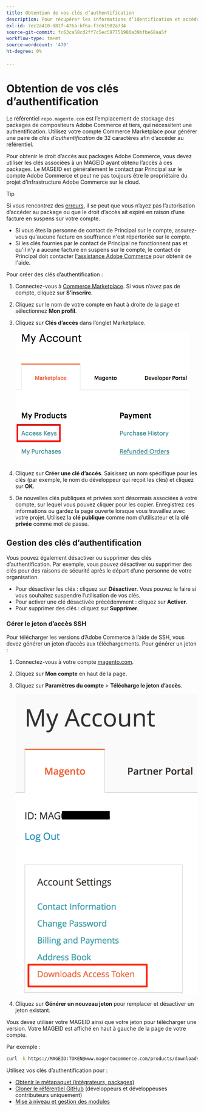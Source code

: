 ```yaml
---
title: Obtention de vos clés d’authentification
description: Pour récupérer les informations d’identification et accéder aux packages du compositeur Adobe Commerce sur repo.magento.com, procédez comme suit.
exl-id: 7ec2a410-d81f-476a-bf6a-f3c61982a734
source-git-commit: fc63ca58cd2ff7c5ec597751980a39bfbe68aa5f
workflow-type: tm+mt
source-wordcount: '470'
ht-degree: 0%

---
```


# Obtention de vos clés d’authentification

Le référentiel `repo.magento.com` est l’emplacement de stockage des packages de compositeurs Adobe Commerce et tiers, qui nécessitent une authentification. Utilisez votre compte Commerce Marketplace pour générer une paire de *clés d’authentification* de 32 caractères afin d’accéder au référentiel.

Pour obtenir le droit d’accès aux packages Adobe Commerce, vous devez utiliser les clés associées à un MAGEID ayant obtenu l’accès à ces packages. Le MAGEID est généralement le contact par Principal sur le compte Adobe Commerce et peut ne pas toujours être le propriétaire du projet d’infrastructure Adobe Commerce sur le cloud.

>[!TIP]
>
>Si vous rencontrez des [erreurs](https://experienceleague.adobe.com/docs/commerce-knowledge-base/kb/troubleshooting/deployment/magento-commerce-cloud-repo-could-not-be-accessed-403-forbidden-or-404-not-found-error-when-deploying.html?lang=fr), il se peut que vous n’ayez pas l’autorisation d’accéder au package ou que le droit d’accès ait expiré en raison d’une facture en suspens sur votre compte.
>
>* Si vous êtes la personne de contact de Principal sur le compte, assurez-vous qu&#39;aucune facture en souffrance n&#39;est répertoriée sur le compte.
>* Si les clés fournies par le contact de Principal ne fonctionnent pas et qu&#39;il n&#39;y a aucune facture en suspens sur le compte, le contact de Principal doit contacter [l&#39;assistance Adobe Commerce](https://experienceleague.adobe.com/docs/commerce-knowledge-base/kb/help-center-guide/magento-help-center-user-guide.html?lang=fr#submit-ticket) pour obtenir de l&#39;aide.

Pour créer des clés d’authentification :

1. Connectez-vous à [Commerce Marketplace](https://commercemarketplace.adobe.com/). Si vous n’avez pas de compte, cliquez sur **S’inscrire**.

1. Cliquez sur le nom de votre compte en haut à droite de la page et sélectionnez **Mon profil**.

1. Cliquez sur **Clés d’accès** dans l’onglet Marketplace.

   ![Obtention de vos clés d’accès sécurisées sur Commerce Marketplace](../../assets/installation/cloud_access-key.png)

1. Cliquez sur **Créer une clé d’accès**. Saisissez un nom spécifique pour les clés (par exemple, le nom du développeur qui reçoit les clés) et cliquez sur **OK**.

1. De nouvelles clés publiques et privées sont désormais associées à votre compte, sur lequel vous pouvez cliquer pour les copier. Enregistrez ces informations ou gardez la page ouverte lorsque vous travaillez avec votre projet. Utilisez la **clé publique** comme nom d’utilisateur et la **clé privée** comme mot de passe.

## Gestion des clés d’authentification

Vous pouvez également désactiver ou supprimer des clés d’authentification. Par exemple, vous pouvez désactiver ou supprimer des clés pour des raisons de sécurité après le départ d’une personne de votre organisation.

* Pour désactiver les clés : cliquez sur **Désactiver**. Vous pouvez le faire si vous souhaitez suspendre l’utilisation de vos clés.
* Pour activer une clé désactivée précédemment : cliquez sur **Activer**.
* Pour supprimer des clés : cliquez sur **Supprimer**.

### Gérer le jeton d’accès SSH

Pour télécharger les versions d’Adobe Commerce à l’aide de SSH, vous devez générer un jeton d’accès aux téléchargements. Pour générer un jeton :

1. Connectez-vous à votre compte [magento.com](https://account.magento.com/customer/account/login).
1. Cliquez sur **Mon compte** en haut de la page.
1. Cliquez sur **Paramètres du compte** > **Télécharge le jeton d’accès**.

   ![Accéder à vos clés](../../assets/installation/connect_keys1.png)

1. Cliquez sur **Générer un nouveau jeton** pour remplacer et désactiver un jeton existant.

Vous devez utiliser votre MAGEID ainsi que votre jeton pour télécharger une version. Votre MAGEID est affiché en haut à gauche de la page de votre compte.

Par exemple :

```bash
curl -k https://MAGEID:TOKEN@www.magentocommerce.com/products/downloads/info/help
```

Utilisez vos clés d’authentification pour :

* [Obtenir le métapaquet (intégrateurs, packages)](../composer.md)
* [Cloner le référentiel GitHub](https://developer.adobe.com/commerce/contributor/guides/install/clone-repository/) (développeurs et développeuses contributeurs uniquement)
* [Mise à niveau et gestion des modules](../../upgrade/modules/upgrade.md)
